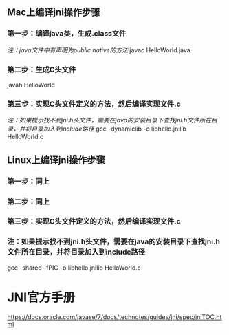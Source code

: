 ## Mac上编译jni操作步骤

### 第一步：编译java类，生成.class文件
*注：java文件中有声明为public native的方法*
javac HelloWorld.java

### 第二步：生成C头文件
javah HelloWorld

### 第三步：实现C头文件定义的方法，然后编译实现文件.c
*注：如果提示找不到jni.h头文件，需要在java的安装目录下查找jni.h文件所在目录，并将目录加入到include路径*
gcc -dynamiclib -o libhello.jnilib HelloWorld.c

## Linux上编译jni操作步骤
### 第一步：同上
### 第二步：同上
### 第三步：实现C头文件定义的方法，然后编译实现文件.c
### 注：如果提示找不到jni.h头文件，需要在java的安装目录下查找jni.h文件所在目录，并将目录加入到include路径
gcc -shared -fPIC -o libhello.jnilib HelloWorld.c

# JNI官方手册
https://docs.oracle.com/javase/7/docs/technotes/guides/jni/spec/jniTOC.html

